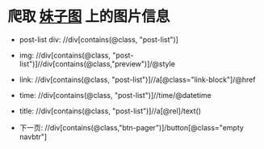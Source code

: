 # 爬取 [妹子图](https://www.jdlingyu.mobi/collection/meizitu) 上的图片信息
* post-list div: //div[contains(@class, "post-list")]

* img: //div[contains(@class, "post-list")]//div[contains(@class,"preview")]/@style

* link: //div[contains(@class, "post-list")]//a[@class="link-block"]/@href

* time: //div[contains(@class, "post-list")]//time/@datetime

* title: //div[contains(@class, "post-list")]//a[@rel]/text()

* 下一页: //div[contains(@class,"btn-pager")]/button[@class="empty navbtr"]
